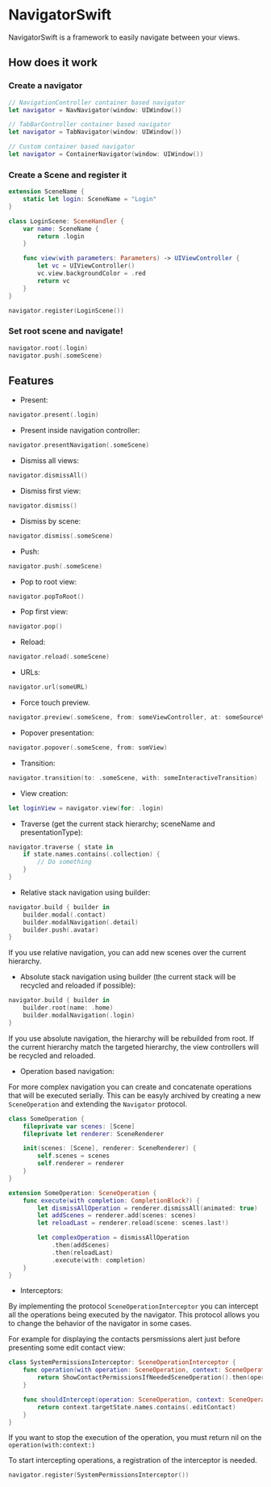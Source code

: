 # NavigatorSwift

NavigatorSwift is a framework to easily navigate between your views.

## How does it work

### Create a navigator
```swift
// NavigationController container based navigator
let navigator = NavNavigator(window: UIWindow())

// TabBarController container based navigator
let navigator = TabNavigator(window: UIWindow())

// Custom container based navigator
let navigator = ContainerNavigator(window: UIWindow())
```

### Create a Scene and register it
```swift
extension SceneName {
	static let login: SceneName = "Login"
}

class LoginScene: SceneHandler {
	var name: SceneName {
		return .login
	}

	func view(with parameters: Parameters) -> UIViewController {
		let vc = UIViewController()
		vc.view.backgroundColor = .red
		return vc
	}
}
```

```swift
navigator.register(LoginScene())
```

### Set root scene and navigate!
```swift
navigator.root(.login)
navigator.push(.someScene)
```

## Features

- Present:
```swift
navigator.present(.login)
```
- Present inside navigation controller:
```swift
navigator.presentNavigation(.someScene)
```
- Dismiss all views:
```swift
navigator.dismissAll()
```
- Dismiss first view:
```swift
navigator.dismiss()
```
- Dismiss by scene:
```swift
navigator.dismiss(.someScene)
```
- Push:
```swift
navigator.push(.someScene)
```
- Pop to root view:
```swift
navigator.popToRoot()
```
- Pop first view:
```swift
navigator.pop()
```
- Reload:
```swift
navigator.reload(.someScene)
```
- URLs:
```swift
navigator.url(someURL)
```
- Force touch preview.
```swift
navigator.preview(.someScene, from: someViewController, at: someSourceView)
```
- Popover presentation:
```swift
navigator.popover(.someScene, from: somView)
```
- Transition:
```swift
navigator.transition(to: .someScene, with: someInteractiveTransition)
```
- View creation:
```swift
let loginView = navigator.view(for: .login)
```
- Traverse (get the current stack hierarchy; sceneName and presentationType):
```swift
navigator.traverse { state in
	if state.names.contains(.collection) {
		// Do something
	}
}
```
- Relative stack navigation using builder:
```swift
navigator.build { builder in
	builder.modal(.contact)
	builder.modalNavigation(.detail)
	builder.push(.avatar)
}
```
If you use relative navigation, you can add new scenes over the current hierarchy.

- Absolute stack navigation using builder (the current stack will be recycled and reloaded if possible):
```swift
navigator.build { builder in
	builder.root(name: .home)
	builder.modalNavigation(.login)
}
```
If you use absolute navigation, the hierarchy will be rebuilded from root. If the current hierarchy match the targeted hierarchy, the view controllers will be recycled and reloaded.

- Operation based navigation:

For more complex navigation you can create and concatenate operations that will be executed serially. This can be easyly archived by creating a new ```SceneOperation``` and extending the ```Navigator``` protocol.

```swift
class SomeOperation {
	fileprivate var scenes: [Scene]
	fileprivate let renderer: SceneRenderer

	init(scenes: [Scene], renderer: SceneRenderer) {
		self.scenes = scenes
		self.renderer = renderer
	}
}

extension SomeOperation: SceneOperation {
	func execute(with completion: CompletionBlock?) {
		let dismissAllOperation = renderer.dismissAll(animated: true)
		let addScenes = renderer.add(scenes: scenes)
		let reloadLast = renderer.reload(scene: scenes.last!)

		let complexOperation = dismissAllOperation
			.then(addScenes)
			.then(reloadLast)
			.execute(with: completion)
	}
}
```
- Interceptors:

By implementing the protocol `SceneOperationInterceptor` you can intercept all the operations being executed by the navigator.
This protocol allows you to change the behavior of the navigator in some cases. 

For example for displaying the contacts persmissions alert just before presenting some edit contact view:
```swift
class SystemPermissionsInterceptor: SceneOperationInterceptor {
	func operation(with operation: SceneOperation, context: SceneOperationContext) -> SceneOperation? {
		return ShowContactPermissionsIfNeededSceneOperation().then(operation)
	}

	func shouldIntercept(operation: SceneOperation, context: SceneOperationContext) -> Bool {
		return context.targetState.names.contains(.editContact)
	}
}
```
If you want to stop the execution of the operation, you must return nil on the ```operation(with:context:)```

To start intercepting operations, a registration of the interceptor is needed.
```swift
navigator.register(SystemPermissionsInterceptor())
```
